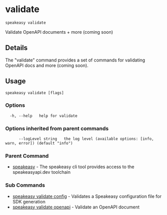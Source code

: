 # validate  
`speakeasy validate`  


Validate OpenAPI documents + more (coming soon)  

## Details

The "validate" command provides a set of commands for validating OpenAPI docs and more (coming soon).

## Usage

```
speakeasy validate [flags]
```

### Options

```
  -h, --help   help for validate
```

### Options inherited from parent commands

```
      --logLevel string   the log level (available options: [info, warn, error]) (default "info")
```

### Parent Command

* [speakeasy](../README.md)	 - The speakeasy cli tool provides access to the speakeasyapi.dev toolchain
### Sub Commands

* [speakeasy validate config](config.md)	 - Validates a Speakeasy configuration file for SDK generation
* [speakeasy validate openapi](openapi.md)	 - Validate an OpenAPI document
